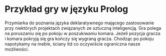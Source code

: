 # Przykład gry w języku Prolog

Przymiarka do poznania języka deklaratywnego mającego zastosowanie przy niektórych projektach związanych ze sztuczną inteligencją. Gra polega na poruszaniu się po pokoju w poszukiwaniu
komara. Jeżeli pozycja gracza i komara pokryją się gra kończy się wygraną gracza. Chodząc po pokoju napotykamy na meble, ściany itd co oczywiście ograniczna nasze możliwości.
